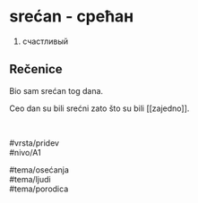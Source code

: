 # srećan - срећан

1. счастливый

## Rečenice

Bio sam srećan tog dana.

Ceo dan su bili srećni zato što su bili [[zajedno]].

<br>

#vrsta/pridev  
#nivo/A1  

#tema/osеćanja  
#tema/ljudi  
#tema/porodica
